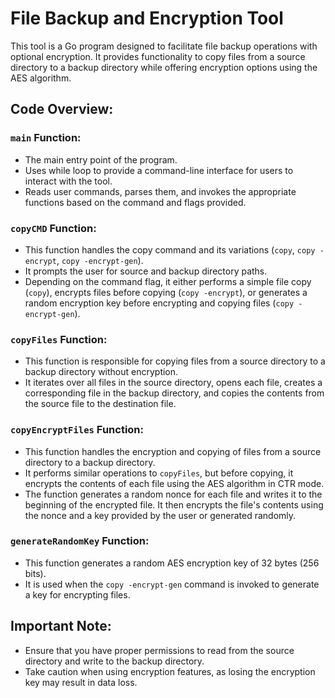 # File Backup and Encryption Tool

This tool is a Go program designed to facilitate file backup operations with optional encryption. It provides functionality to copy files from a source directory to a backup directory while offering encryption options using the AES algorithm.

## Code Overview:

### `main` Function:

- The main entry point of the program.
- Uses while loop to provide a command-line interface for users to interact with the tool.
- Reads user commands, parses them, and invokes the appropriate functions based on the command and flags provided.

### `copyCMD` Function:

- This function handles the copy command and its variations (`copy`, `copy -encrypt`, `copy -encrypt-gen`).
- It prompts the user for source and backup directory paths.
- Depending on the command flag, it either performs a simple file copy (`copy`), encrypts files before copying (`copy -encrypt`), or generates a random encryption key before encrypting and copying files (`copy -encrypt-gen`).

### `copyFiles` Function:

- This function is responsible for copying files from a source directory to a backup directory without encryption.
- It iterates over all files in the source directory, opens each file, creates a corresponding file in the backup directory, and copies the contents from the source file to the destination file.

### `copyEncryptFiles` Function:

- This function handles the encryption and copying of files from a source directory to a backup directory.
- It performs similar operations to `copyFiles`, but before copying, it encrypts the contents of each file using the AES algorithm in CTR mode.
- The function generates a random nonce for each file and writes it to the beginning of the encrypted file. It then encrypts the file's contents using the nonce and a key provided by the user or generated randomly.

### `generateRandomKey` Function:

- This function generates a random AES encryption key of 32 bytes (256 bits).
- It is used when the `copy -encrypt-gen` command is invoked to generate a key for encrypting files.

## Important Note:

- Ensure that you have proper permissions to read from the source directory and write to the backup directory.
- Take caution when using encryption features, as losing the encryption key may result in data loss.

